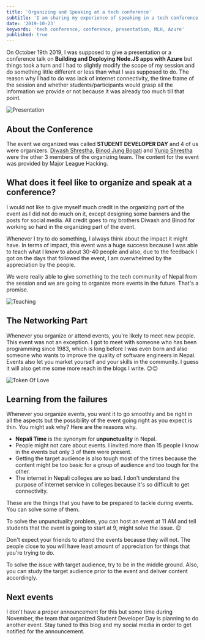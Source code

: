 ```yaml
---
title: 'Organizing and Speaking at a tech conference'
subtitle: 'I am sharing my experience of speaking in a tech conference through this blog.'
date: '2019-10-23'
keywords: 'tech conference, conference, presentation, MLH, Azure'
published: true
---
```


On October 19th 2019, I was supposed to give a presentation or a conference talk on **Building and Deploying Node.JS apps with Azure** but things took a turn and I had to slightly modify the scope of my session and do something little different or less than what I was supposed to do. The reason why I had to do was lack of internet connectivity, the time frame of the session and whether students/participants would grasp all the information we provide or not because it was already too much till that point.

![Presentation](images/presentation.JPG)

## About the Conference

The event we organized was called **STUDENT DEVELOPER DAY** and 4 of us were organizers. [Diwash Shrestha](https://twitter.com/diwastha), [Binod Jung Bogati](https://twitter.com/bjungbogati) and [Yunip Shrestha](https://twitter.com/Ddr_Shrez) were the other 3 members of the organizing team. The content for the event was provided by Major League Hacking.

## What does it feel like to organize and speak at a conference?

I would not like to give myself much credit in the organizing part of the event as I did not do much on it, except designing some banners and the posts for social media. All credit goes to my brothers Diwash and Binod for working so hard in the organizing part of the event.

Whenever I try to do something, I always think about the impact it might have. In terms of impact, this event was a huge success because I was able to teach what I know to about 30-40 people and also, due to the feedback I got on the days that followed the event, I am overwhelmed by the appreciation by the people.

We were really able to give something to the tech community of Nepal from the session and we are going to organize more events in the future. That's a promise.

![Teaching](images/teaching.JPG)

## The Networking Part

Whenever you organize or attend events, you're likely to meet new people. This event was not an exception. I got to meet with someone who has been programming since 1983, which is long before I was even born and also someone who wants to improve the quality of software engineers in Nepal. Events also let you market yourself and your skills in the community. I guess it will also get me some more reach in the blogs I write. 😉😉

![Token Of Love](images/award.JPG)

## Learning from the failures

Whenever you organize events, you want it to go smoothly and be right in all the aspects but the possibility of the event going right as you expect is thin. You might ask why? Here are the reasons why.

- **Nepali Time** is the synonym for **unpunctuality** in Nepal.
- People might not care about events. I invited more than 15 people I know in the events but only 3 of them were present.
- Getting the target audience is also tough most of the times because the content might be too basic for a group of audience and too tough for the other.
- The internet in Nepali colleges are so bad. I don't understand the purpose of internet service in colleges because it's so difficult to get connectivity.

These are the things that you have to be prepared to tackle during events. You can solve some of them.

To solve the unpunctuality problem, you can host an event at 11 AM and tell students that the event is going to start at 9, might solve the issue. 😉

Don't expect your friends to attend the events because they will not. The people close to you will have least amount of appreciation for things that you're trying to do.

To solve the issue with target audience, try to be in the middle ground. Also, you can study the target audience prior to the event and deliver content accordingly.

## Next events

I don't have a proper announcement for this but some time during November, the team that organized Student Developer Day is planning to do another event. Stay tuned to this blog and my social media in order to get notified for the announcement.

